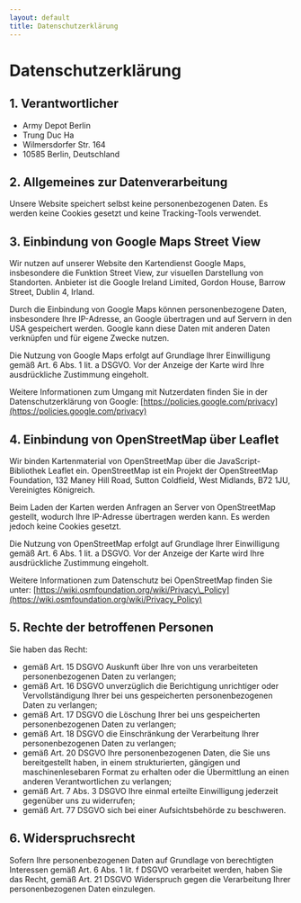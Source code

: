 ```yaml
---
layout: default
title: Datenschutzerklärung
---
```

# Datenschutzerklärung

## 1. Verantwortlicher

- Army Depot Berlin
- Trung Duc Ha
- Wilmersdorfer Str. 164
- 10585 Berlin, Deutschland

## 2. Allgemeines zur Datenverarbeitung

Unsere Website speichert selbst keine personenbezogenen Daten. Es werden keine Cookies gesetzt und keine Tracking-Tools verwendet.

## 3. Einbindung von Google Maps Street View

Wir nutzen auf unserer Website den Kartendienst Google Maps, insbesondere die Funktion Street View, zur visuellen Darstellung von Standorten. Anbieter ist die Google Ireland Limited, Gordon House, Barrow Street, Dublin 4, Irland.

Durch die Einbindung von Google Maps können personenbezogene Daten, insbesondere Ihre IP-Adresse, an Google übertragen und auf Servern in den USA gespeichert werden. Google kann diese Daten mit anderen Daten verknüpfen und für eigene Zwecke nutzen.

Die Nutzung von Google Maps erfolgt auf Grundlage Ihrer Einwilligung gemäß Art. 6 Abs. 1 lit. a DSGVO. Vor der Anzeige der Karte wird Ihre ausdrückliche Zustimmung eingeholt.

Weitere Informationen zum Umgang mit Nutzerdaten finden Sie in der Datenschutzerklärung von Google: [https://policies.google.com/privacy](https://policies.google.com/privacy)

## 4. Einbindung von OpenStreetMap über Leaflet

Wir binden Kartenmaterial von OpenStreetMap über die JavaScript-Bibliothek Leaflet ein. OpenStreetMap ist ein Projekt der OpenStreetMap Foundation, 132 Maney Hill Road, Sutton Coldfield, West Midlands, B72 1JU, Vereinigtes Königreich.

Beim Laden der Karten werden Anfragen an Server von OpenStreetMap gestellt, wodurch Ihre IP-Adresse übertragen werden kann. Es werden jedoch keine Cookies gesetzt.

Die Nutzung von OpenStreetMap erfolgt auf Grundlage Ihrer Einwilligung gemäß Art. 6 Abs. 1 lit. a DSGVO. Vor der Anzeige der Karte wird Ihre ausdrückliche Zustimmung eingeholt.

Weitere Informationen zum Datenschutz bei OpenStreetMap finden Sie unter: [https://wiki.osmfoundation.org/wiki/Privacy\_Policy](https://wiki.osmfoundation.org/wiki/Privacy_Policy)

## 5. Rechte der betroffenen Personen

Sie haben das Recht:

* gemäß Art. 15 DSGVO Auskunft über Ihre von uns verarbeiteten personenbezogenen Daten zu verlangen;
* gemäß Art. 16 DSGVO unverzüglich die Berichtigung unrichtiger oder Vervollständigung Ihrer bei uns gespeicherten personenbezogenen Daten zu verlangen;
* gemäß Art. 17 DSGVO die Löschung Ihrer bei uns gespeicherten personenbezogenen Daten zu verlangen;
* gemäß Art. 18 DSGVO die Einschränkung der Verarbeitung Ihrer personenbezogenen Daten zu verlangen;
* gemäß Art. 20 DSGVO Ihre personenbezogenen Daten, die Sie uns bereitgestellt haben, in einem strukturierten, gängigen und maschinenlesebaren Format zu erhalten oder die Übermittlung an einen anderen Verantwortlichen zu verlangen;
* gemäß Art. 7 Abs. 3 DSGVO Ihre einmal erteilte Einwilligung jederzeit gegenüber uns zu widerrufen;
* gemäß Art. 77 DSGVO sich bei einer Aufsichtsbehörde zu beschweren.

## 6. Widerspruchsrecht

Sofern Ihre personenbezogenen Daten auf Grundlage von berechtigten Interessen gemäß Art. 6 Abs. 1 lit. f DSGVO verarbeitet werden, haben Sie das Recht, gemäß Art. 21 DSGVO Widerspruch gegen die Verarbeitung Ihrer personenbezogenen Daten einzulegen.
